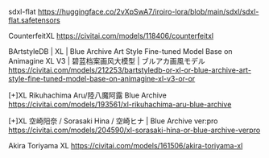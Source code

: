sdxl-flat
https://huggingface.co/2vXpSwA7/iroiro-lora/blob/main/sdxl/sdxl-flat.safetensors

CounterfeitXL
https://civitai.com/models/118406/counterfeitxl

BArtstyleDB | XL | Blue Archive Art Style Fine-tuned Model Base on Animagine XL V3 | 碧蓝档案画风大模型 | ブルアカ画風モデル
https://civitai.com/models/212253/bartstyledb-or-xl-or-blue-archive-art-style-fine-tuned-model-base-on-animagine-xl-v3-or-or

[+]XL Rikuhachima Aru/陸八魔阿露 Blue Archive
https://civitai.com/models/193561/xl-rikuhachima-aru-blue-archive

[+]XL 空崎阳奈 / Sorasaki Hina / 空崎ヒナ | Blue Archive ver:pro
https://civitai.com/models/204590/xl-sorasaki-hina-or-blue-archive-verpro

Akira Toriyama XL
https://civitai.com/models/161506/akira-toriyama-xl
